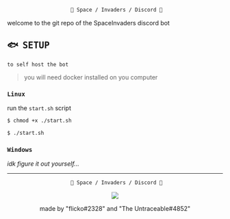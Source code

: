 <div align="justify">

<div align="center">

```ocaml
 👾 Space / Invaders / Discord 👾
```

</div>

welcome to the git repo of the SpaceInvaders discord bot

## 🐟 ‎ <samp>SETUP</samp>

```yamkl
to self host the bot
```

> you will need docker installed on you computer

### `Linux`

run the `start.sh` script

```bash
$ chmod +x ./start.sh
```

```bash
$ ./start.sh
```

### `Windows`

_idk figure it out yourself..._

<hr>
<div align="center">

```ocaml
 👾 Space / Invaders / Discord 👾
```

</div>

<p align="center"><img src="https://raw.githubusercontent.com/catppuccin/catppuccin/main/assets/footers/gray0_ctp_on_line.svg?sanitize=true" /></p>
<div align='center'>
  made by "flicko#2328" and "The Untraceable#4852"
</div>
